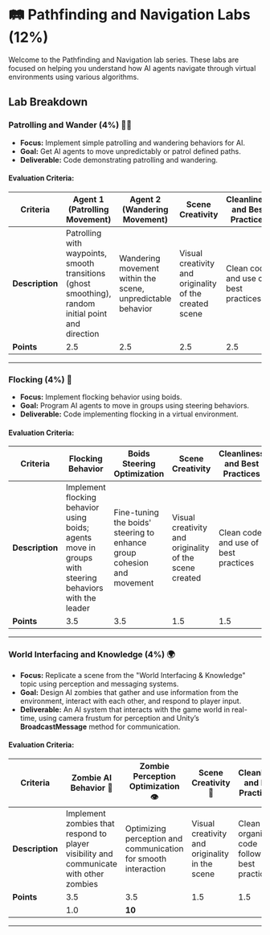 # 🛤️ Pathfinding and Navigation Labs (12%)

Welcome to the Pathfinding and Navigation lab series. These labs are focused on helping you understand how AI agents navigate through virtual environments using various algorithms.

## Lab Breakdown

### Patrolling and Wander (4%) 🚶‍♂️

- **Focus:** Implement simple patrolling and wandering behaviors for AI.
- **Goal:** Get AI agents to move unpredictably or patrol defined paths.
- **Deliverable:** Code demonstrating patrolling and wandering.

#### Evaluation Criteria:

| **Criteria**                     | **Agent 1 (Patrolling Movement)**                                          | **Agent 2 (Wandering Movement)**                                       | **Scene Creativity**                                                | **Cleanliness and Best Practices**                                       | **Total** |
|-----------------------------------|---------------------------------------------------------------------------|-----------------------------------------------------------------------|----------------------------------------------------------------------|---------------------------------------------------------------------------|----------|
| **Description**                   | Patrolling with waypoints, smooth transitions (ghost smoothing), random initial point and direction | Wandering movement within the scene, unpredictable behavior           | Visual creativity and originality of the created scene                  | Clean code and use of best practices                                      |  **10**  |
| **Points**                        | 2.5                                                                       | 2.5                                                                   | 2.5                                                                  | 2.5                                                                       | **10**   |

---

### Flocking (4%) 🦅

- **Focus:** Implement flocking behavior using boids.
- **Goal:** Program AI agents to move in groups using steering behaviors.
- **Deliverable:** Code implementing flocking in a virtual environment.

#### Evaluation Criteria:

| **Criteria**                     | **Flocking Behavior**                                                      | **Boids Steering Optimization**                                       | **Scene Creativity**                                                | **Cleanliness and Best Practices**                                       | **Total** |
|-----------------------------------|---------------------------------------------------------------------------|-----------------------------------------------------------------------|----------------------------------------------------------------------|---------------------------------------------------------------------------|----------|
| **Description**                   | Implement flocking behavior using boids; agents move in groups with steering behaviors with the leader | Fine-tuning the boids' steering to enhance group cohesion and movement | Visual creativity and originality of the scene created                   | Clean code and use of best practices                                      |  **10**  |
| **Points**                        | 3.5                                                                       | 3.5                                                                   | 1.5                                                                  | 1.5                                                                       | **10**   |

---

### World Interfacing and Knowledge (4%) 🌍

- **Focus:** Replicate a scene from the "World Interfacing & Knowledge" topic using perception and messaging systems.
- **Goal:** Design AI zombies that gather and use information from the environment, interact with each other, and respond to player input.
- **Deliverable:** An AI system that interacts with the game world in real-time, using camera frustum for perception and Unity’s **BroadcastMessage** method for communication.

#### Evaluation Criteria:

| **Criteria**                     | **Zombie AI Behavior** 🧠               | **Zombie Perception Optimization** 👁️  | **Scene Creativity** 🎨                | **Cleanliness and Best Practices** 🧹   | **Total** |
|-----------------------------------|----------------------------------------|---------------------------------------|-----------------------------------------|----------------------------------------|----------|
| **Description**                   | Implement zombies that respond to player visibility and communicate with other zombies | Optimizing perception and communication for smooth interaction | Visual creativity and originality in the scene | Clean and organized code following best practices |  **10**  |
| **Points**                        | 3.5                                    | 3.5                                   | 1.5                                     | 1.5                                      | **10**   |
                                                    | 1.0                                                                       | **10**   |
---



